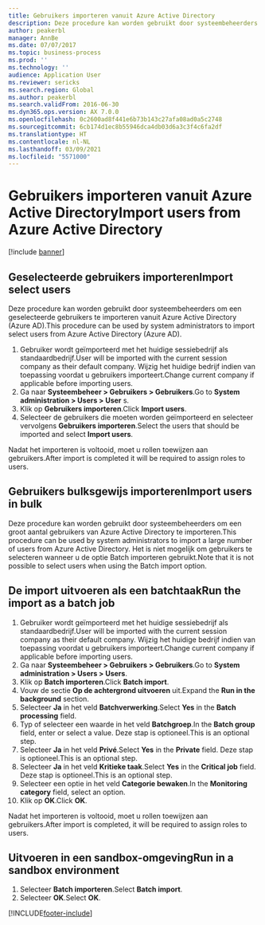 ```yaml
---
title: Gebruikers importeren vanuit Azure Active Directory
description: Deze procedure kan worden gebruikt door systeembeheerders om handmatig geselecteerde gebruikers te importeren of een groot aantal gebruikers te importeren vanuit Azure Active Directory.
author: peakerbl
manager: AnnBe
ms.date: 07/07/2017
ms.topic: business-process
ms.prod: ''
ms.technology: ''
audience: Application User
ms.reviewer: sericks
ms.search.region: Global
ms.author: peakerbl
ms.search.validFrom: 2016-06-30
ms.dyn365.ops.version: AX 7.0.0
ms.openlocfilehash: 0c2600ad8f441e6b73b143c27afa08ad0a5c2748
ms.sourcegitcommit: 6cb174d1ec8b55946dca4db03d6a3c3f4c6fa2df
ms.translationtype: HT
ms.contentlocale: nl-NL
ms.lasthandoff: 03/09/2021
ms.locfileid: "5571000"
---
```

# <a name="import-users-from-azure-active-directory"></a><span data-ttu-id="a6d2d-103">Gebruikers importeren vanuit Azure Active Directory</span><span class="sxs-lookup"><span data-stu-id="a6d2d-103">Import users from Azure Active Directory</span></span>

[!include [banner](../../includes/banner.md)]

## <a name="import-select-users"></a><span data-ttu-id="a6d2d-104">Geselecteerde gebruikers importeren</span><span class="sxs-lookup"><span data-stu-id="a6d2d-104">Import select users</span></span>

<span data-ttu-id="a6d2d-105">Deze procedure kan worden gebruikt door systeembeheerders om een geselecteerde gebruikers te importeren vanuit Azure Active Directory (Azure AD).</span><span class="sxs-lookup"><span data-stu-id="a6d2d-105">This procedure can be used by system administrators to import select users from Azure Active Directory (Azure AD).</span></span>

1. <span data-ttu-id="a6d2d-106">Gebruiker wordt geïmporteerd met het huidige sessiebedrijf als standaardbedrijf.</span><span class="sxs-lookup"><span data-stu-id="a6d2d-106">User will be imported with the current session company as their default company.</span></span> <span data-ttu-id="a6d2d-107">Wijzig het huidige bedrijf indien van toepassing voordat u gebruikers importeert.</span><span class="sxs-lookup"><span data-stu-id="a6d2d-107">Change current company if applicable before importing users.</span></span>
2. <span data-ttu-id="a6d2d-108">Ga naar **Systeembeheer > Gebruikers > Gebruikers**.</span><span class="sxs-lookup"><span data-stu-id="a6d2d-108">Go to **System administration > Users > User** s.</span></span>
3. <span data-ttu-id="a6d2d-109">Klik op **Gebruikers importeren**.</span><span class="sxs-lookup"><span data-stu-id="a6d2d-109">Click **Import users**.</span></span>
4. <span data-ttu-id="a6d2d-110">Selecteer de gebruikers die moeten worden geïmporteerd en selecteer vervolgens **Gebruikers importeren**.</span><span class="sxs-lookup"><span data-stu-id="a6d2d-110">Select the users that should be imported and select **Import users**.</span></span>

<span data-ttu-id="a6d2d-111">Nadat het importeren is voltooid, moet u rollen toewijzen aan gebruikers.</span><span class="sxs-lookup"><span data-stu-id="a6d2d-111">After import is completed it will be required to assign roles to users.</span></span>

## <a name="import-users-in-bulk"></a><span data-ttu-id="a6d2d-112">Gebruikers bulksgewijs importeren</span><span class="sxs-lookup"><span data-stu-id="a6d2d-112">Import users in bulk</span></span>

<span data-ttu-id="a6d2d-113">Deze procedure kan worden gebruikt door systeembeheerders om een groot aantal gebruikers van Azure Active Directory te importeren.</span><span class="sxs-lookup"><span data-stu-id="a6d2d-113">This procedure can be used by system administrators to import a large number of users from Azure Active Directory.</span></span>
<span data-ttu-id="a6d2d-114">Het is niet mogelijk om gebruikers te selecteren wanneer u de optie Batch importeren gebruikt.</span><span class="sxs-lookup"><span data-stu-id="a6d2d-114">Note that it is not possible to select users when using the Batch import option.</span></span>

## <a name="run-the-import-as-a-batch-job"></a><span data-ttu-id="a6d2d-115">De import uitvoeren als een batchtaak</span><span class="sxs-lookup"><span data-stu-id="a6d2d-115">Run the import as a batch job</span></span>
1. <span data-ttu-id="a6d2d-116">Gebruiker wordt geïmporteerd met het huidige sessiebedrijf als standaardbedrijf.</span><span class="sxs-lookup"><span data-stu-id="a6d2d-116">User will be imported with the current session company as their default company.</span></span> <span data-ttu-id="a6d2d-117">Wijzig het huidige bedrijf indien van toepassing voordat u gebruikers importeert.</span><span class="sxs-lookup"><span data-stu-id="a6d2d-117">Change current company if applicable before importing users.</span></span>
2. <span data-ttu-id="a6d2d-118">Ga naar **Systeembeheer > Gebruikers > Gebruikers**.</span><span class="sxs-lookup"><span data-stu-id="a6d2d-118">Go to **System administration > Users > Users**.</span></span>
3. <span data-ttu-id="a6d2d-119">Klik op **Batch importeren**.</span><span class="sxs-lookup"><span data-stu-id="a6d2d-119">Click **Batch import**.</span></span>
4. <span data-ttu-id="a6d2d-120">Vouw de sectie **Op de achtergrond uitvoeren** uit.</span><span class="sxs-lookup"><span data-stu-id="a6d2d-120">Expand the **Run in the background** section.</span></span>
4. <span data-ttu-id="a6d2d-121">Selecteer **Ja** in het veld **Batchverwerking**.</span><span class="sxs-lookup"><span data-stu-id="a6d2d-121">Select **Yes** in the **Batch processing** field.</span></span>
6. <span data-ttu-id="a6d2d-122">Typ of selecteer een waarde in het veld **Batchgroep**.</span><span class="sxs-lookup"><span data-stu-id="a6d2d-122">In the **Batch group** field, enter or select a value.</span></span> <span data-ttu-id="a6d2d-123">Deze stap is optioneel.</span><span class="sxs-lookup"><span data-stu-id="a6d2d-123">This is an optional step.</span></span>  
7. <span data-ttu-id="a6d2d-124">Selecteer **Ja** in het veld **Privé**.</span><span class="sxs-lookup"><span data-stu-id="a6d2d-124">Select **Yes** in the **Private** field.</span></span> <span data-ttu-id="a6d2d-125">Deze stap is optioneel.</span><span class="sxs-lookup"><span data-stu-id="a6d2d-125">This is an optional step.</span></span>  
8. <span data-ttu-id="a6d2d-126">Selecteer **Ja** in het veld **Kritieke taak**.</span><span class="sxs-lookup"><span data-stu-id="a6d2d-126">Select **Yes** in the **Critical job** field.</span></span> <span data-ttu-id="a6d2d-127">Deze stap is optioneel.</span><span class="sxs-lookup"><span data-stu-id="a6d2d-127">This is an optional step.</span></span>  
9. <span data-ttu-id="a6d2d-128">Selecteer een optie in het veld **Categorie bewaken**.</span><span class="sxs-lookup"><span data-stu-id="a6d2d-128">In the **Monitoring category** field, select an option.</span></span>
10. <span data-ttu-id="a6d2d-129">Klik op **OK**.</span><span class="sxs-lookup"><span data-stu-id="a6d2d-129">Click **OK**.</span></span>

<span data-ttu-id="a6d2d-130">Nadat het importeren is voltooid, moet u rollen toewijzen aan gebruikers.</span><span class="sxs-lookup"><span data-stu-id="a6d2d-130">After import is completed, it will be required to assign roles to users.</span></span>

## <a name="run-in-a-sandbox-environment"></a><span data-ttu-id="a6d2d-131">Uitvoeren in een sandbox-omgeving</span><span class="sxs-lookup"><span data-stu-id="a6d2d-131">Run in a sandbox environment</span></span>
1. <span data-ttu-id="a6d2d-132">Selecteer **Batch importeren**.</span><span class="sxs-lookup"><span data-stu-id="a6d2d-132">Select **Batch import**.</span></span>
2. <span data-ttu-id="a6d2d-133">Selecteer **OK**.</span><span class="sxs-lookup"><span data-stu-id="a6d2d-133">Select **OK**.</span></span>


[!INCLUDE[footer-include](../../../../includes/footer-banner.md)]
